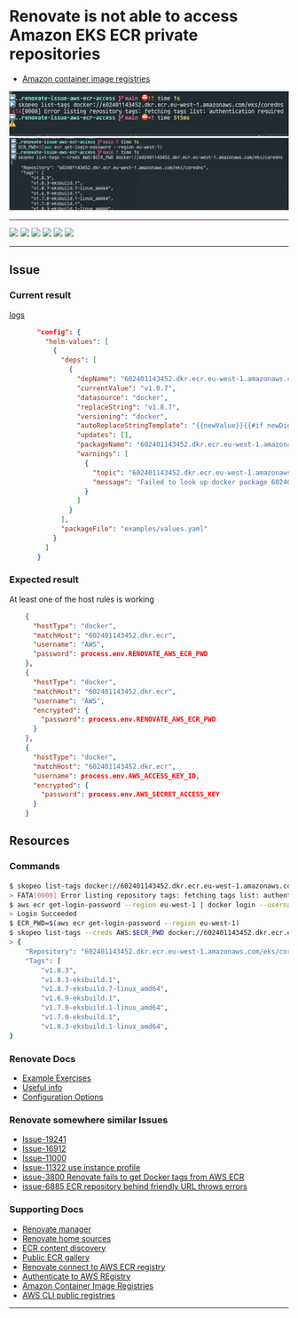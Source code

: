 # Renovate is not able to access Amazon EKS ECR private repositories

- [Amazon container image registries](https://docs.aws.amazon.com/eks/latest/userguide/add-ons-images.html)

![not authorized can't list images](assets/cannot-list-tags.png "not authorized can't list images")
![authorized](assets/can-list-tags.png "authorized and can list tags")


---

![](https://img.shields.io/github/commit-activity/m/ik-workshop/renovate-issue-aws-ecr-access/)
![](https://img.shields.io/github/last-commit/ik-workshop/renovate-issue-aws-ecr-access/)
[![](https://img.shields.io/github/license/ivankatliarchuk/.github)](https://github.com/ivankatliarchuk/.github/LICENCE)
[![](https://img.shields.io/github/languages/code-size/ik-workshop/renovate-issue-aws-ecr-access/)](https://github.com/ik-workshop/renovate-issue-aws-ecr-access/)
[![](https://img.shields.io/github/repo-size/ik-workshop/renovate-issue-aws-ecr-access/)](https://github.com/ik-workshop/renovate-issue-aws-ecr-access/)
![](https://img.shields.io/github/languages/top/ik-workshop/renovate-issue-aws-ecr-access/?color=green&logo=markdown&logoColor=blue)

---

## Issue

### Current result

[logs](output.log)

```json
       "config": {
         "helm-values": [
           {
             "deps": [
               {
                 "depName": "602401143452.dkr.ecr.eu-west-1.amazonaws.com/eks/coredns",
                 "currentValue": "v1.8.7",
                 "datasource": "docker",
                 "replaceString": "v1.8.7",
                 "versioning": "docker",
                 "autoReplaceStringTemplate": "{{newValue}}{{#if newDigest}}@{{newDigest}}{{/if}}",
                 "updates": [],
                 "packageName": "602401143452.dkr.ecr.eu-west-1.amazonaws.com/eks/coredns",
                 "warnings": [
                   {
                     "topic": "602401143452.dkr.ecr.eu-west-1.amazonaws.com/eks/coredns",
                     "message": "Failed to look up docker package 602401143452.dkr.ecr.eu-west-1.amazonaws.com/eks/coredns"
                   }
                 ]
               }
             ],
             "packageFile": "examples/values.yaml"
           }
         ]
       }
```

### Expected result

At least one of the host rules is working

```json
    {
      "hostType": "docker",
      "matchHost": "602401143452.dkr.ecr",
      "username": "AWS",
      "password": process.env.RENOVATE_AWS_ECR_PWD
    },
    {
      "hostType": "docker",
      "matchHost": "602401143452.dkr.ecr",
      "username": "AWS",
      "encrypted": {
        "password": process.env.RENOVATE_AWS_ECR_PWD
      }
    },
    {
      "hostType": "docker",
      "matchHost": "602401143452.dkr.ecr",
      "username": process.env.AWS_ACCESS_KEY_ID,
      "encrypted": {
        "password": process.env.AWS_SECRET_ACCESS_KEY
      }
    }
```

## Resources

### Commands

```sh
$ skopeo list-tags docker://602401143452.dkr.ecr.eu-west-1.amazonaws.com/eks/coredns
> FATA[0000] Error listing repository tags: fetching tags list: authentication required
$ aws ecr get-login-password --region eu-west-1 | docker login --username AWS --password-stdin 602401143452.dkr.ecr.eu-west-1.amazonaws.com
> Login Succeeded
$ ECR_PWD=$(aws ecr get-login-password --region eu-west-1)
$ skopeo list-tags --creds AWS:$ECR_PWD docker://602401143452.dkr.ecr.eu-west-1.amazonaws.com/eks/coredns
> {
    "Repository": "602401143452.dkr.ecr.eu-west-1.amazonaws.com/eks/coredns",
    "Tags": [
        "v1.8.3",
        "v1.8.3-eksbuild.1",
        "v1.8.7-eksbuild.7-linux_amd64",
        "v1.6.9-eksbuild.1",
        "v1.7.0-eksbuild.1-linux_amd64",
        "v1.7.0-eksbuild.1",
        "v1.8.3-eksbuild.1-linux_amd64",
}
```

### Renovate Docs

- [Example Exercises](./examples)
- [Useful info](./docs/Notes.md)
- [Configuration Options](https://docs.renovatebot.com/configuration-options/)

### Renovate somewhere similar Issues

- [Issue-19241](https://github.com/renovatebot/renovate/issues/19241)
- [Issue-16912](https://github.com/renovatebot/renovate/issues/16912)
- [Issue-11000](https://github.com/helm/helm/issues/11000)
- [Issue-11322 use instance profile](https://github.com/renovatebot/renovate/issues/11322)
- [issue-3800 Renovate fails to get Docker tags from AWS ECR](https://github.com/renovatebot/renovate/issues/3800)
- [issue-6885 ECR repository behind friendly URL throws errors](https://github.com/renovatebot/renovate/issues/6885)

### Supporting Docs

- [Renovate manager](https://docs.renovatebot.com/modules/manager/)
- [Renovate home sources](https://github.com/renovatebot/renovate/blob/main/lib/modules/manager/helmv3/artifacts.ts#L36)
- [ECR content discovery](https://github.com/opencontainers/distribution-spec/blob/main/spec.md#content-discovery)
- [Public ECR gallery](https://gallery.ecr.aws/)
- [Renovate connect to AWS ECR registry](https://docs.renovatebot.com/docker/#aws-ecr-amazon-web-services-elastic-container-registry)
- [Authenticate to AWS REgistry](https://docs.aws.amazon.com/eks/latest/userguide/copy-image-to-repository.html)
- [Amazon Container Image Registries](https://docs.aws.amazon.com/eks/latest/userguide/add-ons-images.html)
- [AWS CLI public registries](https://docs.aws.amazon.com/cli/latest/reference/ecr-public/index.html)

---

<!-- resources -->
[template.generate]: https://github.com/ik-workshop/renovate-issue-aws-ecr-access/generate
[code-style.badge]: https://img.shields.io/badge/code_style-prettier-ff69b4.svg?style=flat-square
